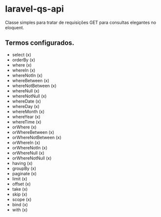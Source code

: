 # laravel-qs-api

Classe simples para tratar de requisições GET para consultas elegantes no eloquent.

## Termos configurados.

-   select (x)
-   orderBy (x)
-   where (x)
-   whereIn (x)
-   whereNotIn (x)
-   whereBetween (x)
-   whereNotBetween (x)
-   whereNull (x)
-   whereNotNull (x)
-   whereDate (x)
-   whereDay (x)
-   whereMonth (x)
-   whereYear (x)
-   whereTime (x)
-   orWhere (x)
-   orWhereBetween (x)
-   orWhereNotBetween (x)
-   orWhereIn (x)
-   orWhereNotIn (x)
-   orWhereNull (x)
-   orWhereNotNull (x)
-   having (x)
-   groupBy (x)
-   paginate (x)
-   limit (x)
-   offset (x)
-   take (x)
-   skip (x)
-   scope (x)
-   bind (x)
-   with (x)
